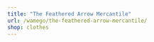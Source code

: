 ```yaml
---
title: "The Feathered Arrow Mercantile"
url: /wamego/the-feathered-arrow-mercantile/
shop: clothes
---
```

